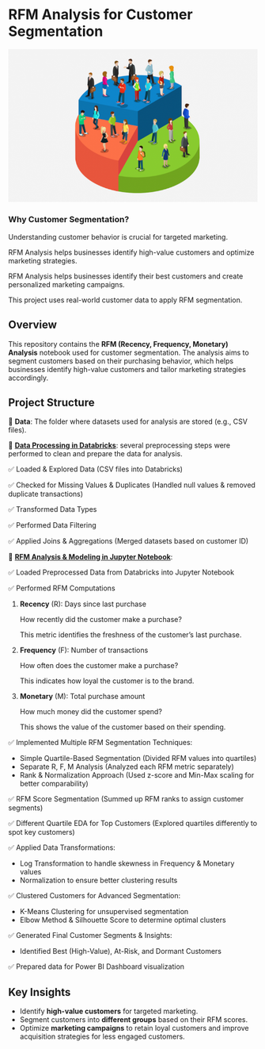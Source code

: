 # RFM Analysis for Customer Segmentation

![](Customers_segmented.png)

### Why Customer Segmentation?
Understanding customer behavior is crucial for targeted marketing. 

RFM Analysis helps businesses identify high-value customers and optimize marketing strategies.

RFM Analysis helps businesses identify their best customers and create personalized marketing campaigns.

This project uses real-world customer data to apply RFM segmentation.

## Overview
This repository contains the **RFM (Recency, Frequency, Monetary) Analysis** notebook used for customer segmentation. The analysis aims to segment customers based on their purchasing behavior, which helps businesses identify high-value customers and tailor marketing strategies accordingly.


## Project Structure
📌 **Data**: The folder where datasets used for analysis are stored (e.g., CSV files).

📌 [**Data Processing in Databricks**](RFM_Preprocessing.ipynb): several preprocessing steps were performed to clean and prepare the data for analysis.

✅ Loaded & Explored Data (CSV files into Databricks)

✅ Checked for Missing Values & Duplicates (Handled null values & removed duplicate transactions)

✅ Transformed Data Types 

✅ Performed Data Filtering 

✅ Applied Joins & Aggregations (Merged datasets based on customer ID)

📌 [**RFM Analysis & Modeling in Jupyter Notebook**](RFM_Analysis.ipynb):

✅ Loaded Preprocessed Data from Databricks into Jupyter Notebook

✅ Performed RFM Computations
  
1. **Recency** (R): Days since last purchase
   
   How recently did the customer make a purchase?  

   This metric identifies the freshness of the customer’s last purchase.
   
2. **Frequency** (F): Number of transactions
   
   How often does the customer make a purchase?

   This indicates how loyal the customer is to the brand.
   
3. **Monetary** (M): Total purchase amount
   
   How much money did the customer spend?

   This shows the value of the customer based on their spending.

✅ Implemented Multiple RFM Segmentation Techniques:

* Simple Quartile-Based Segmentation (Divided RFM values into quartiles)
* Separate R, F, M Analysis (Analyzed each RFM metric separately)
* Rank & Normalization Approach (Used z-score and Min-Max scaling for better comparability)

✅ RFM Score Segmentation (Summed up RFM ranks to assign customer segments)

✅ Different Quartile EDA for Top Customers (Explored quartiles differently to spot key customers)

✅ Applied Data Transformations:

* Log Transformation to handle skewness in Frequency & Monetary values
* Normalization to ensure better clustering results
  
✅ Clustered Customers for Advanced Segmentation:

* K-Means Clustering for unsupervised segmentation
* Elbow Method & Silhouette Score to determine optimal clusters
  
✅ Generated Final Customer Segments & Insights:

* Identified Best (High-Value), At-Risk, and Dormant Customers

✅ Prepared data for Power BI Dashboard visualization


## Key Insights
- Identify **high-value customers** for targeted marketing.
- Segment customers into **different groups** based on their RFM scores.
- Optimize **marketing campaigns** to retain loyal customers and improve acquisition strategies for less engaged customers.



